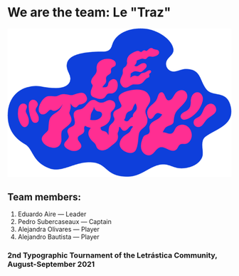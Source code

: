 # We are the team: Le "Traz"

![Logo](./images/leTrazLogo.png)

## Team members:
1. Eduardo Aire — Leader
2. Pedro Subercaseaux — Captain
3. Alejandra Olivares — Player
4. Alejandro Bautista — Player

### 2nd Typographic Tournament of the Letrástica Community, August-September 2021
